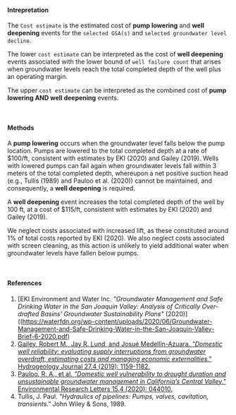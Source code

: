 <link rel="stylesheet" href="https://use.fontawesome.com/releases/v5.14.0/css/all.css" integrity="sha384-gfdkjb5BdAXd+lj+gudLWI+BXq4IuLW5IT+brZEZsLFm++aCMlF1V92rMkPaX4PP" crossorigin="anonymous">

#### <i class="fas fa-angle-double-right fa-lg"></i> **Intrepretation**  

The `Cost estimate` is the estimated cost of **pump lowering** and **well deepening** events for the `selected GSA(s)` and `selected groundwater level decline`.  

The lower `cost estimate` can be interpreted as the cost of **well deepening** events associated with the lower bound of `well failure count` that arises when groundwater levels reach the total completed depth of the well plus an operating margin.  

The upper `cost estimate` can be interpreted as the combined cost of **pump lowering AND well deepening** events.  

<br>

#### <i class="fas fa-angle-double-right fa-lg"></i> **Methods**  

A **pump lowering** occurs when the groundwater level falls below the pump location. Pumps are lowered to the total completed depth at a rate of $100/ft, consistent with estimates by EKI (2020) and Gailey (2019). Wells with lowered pumps can fail again when groundwater levels fall within 3 meters of the total completed depth, whereupon a net positive suction head (e.g., Tullis (1989) and Pauloo et al. (2020)) cannot be maintained, and consequently, a **well deepening** is required.  

A **well deepening** event increases the total completed depth of the well by 100 ft, at a cost of $115/ft, consistent with estimates by EKI (2020) and Gailey (2019).  

We neglect costs associated with increased lift, as these constituted around 1% of total costs reported by EKI (2020). We also neglect costs associated with screen cleaning, as this action is unlikely to yield additional water when groundwater levels have fallen below pumps.  


<br>

#### <i class="fas fa-angle-double-right fa-lg"></i> **References**

1. [EKI Environment and Water Inc. _"Groundwater Management and Safe Drinking Water in the San Joaquin Valley: Analysis of Critically Over-drafted Basins' Groundwater Sustainability Plans"_ (2020)]((https://waterfdn.org/wp-content/uploads/2020/06/Groundwater-Management-and-Safe-Drinking-Water-in-the-San-Joaquin-Valley-Brief-6-2020.pdf)  
2. [Gailey, Robert M., Jay R. Lund, and Josué Medellín-Azuara. _"Domestic well reliability: evaluating supply interruptions from groundwater overdraft, estimating costs and managing economic externalities."_ Hydrogeology Journal 27.4 (2019): 1159-1182.](https://link.springer.com/article/10.1007/s10040-019-01929-w)
3. [Pauloo, R. A., et al. _"Domestic well vulnerability to drought duration and unsustainable groundwater management in California’s Central Valley."_ Environmental Research Letters 15.4 (2020): 044010.](https://doi.org/10.1088/1748-9326/ab6f10)  
4. Tullis, J. Paul. _"Hydraulics of pipelines: Pumps, valves, cavitation, transients."_ John Wiley & Sons, 1989.  

